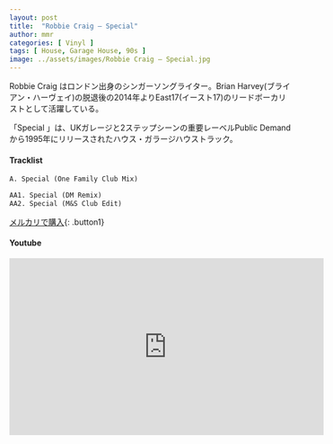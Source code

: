 ```yaml
---
layout: post
title:  "Robbie Craig – Special"
author: mmr
categories: [ Vinyl ]
tags: [ House, Garage House, 90s ]
image: ../assets/images/Robbie Craig – Special.jpg
---
```


Robbie Craig はロンドン出身のシンガーソングライター。Brian Harvey(ブライアン・ハーヴェイ)の脱退後の2014年よりEast17(イースト17)のリードボーカリストとして活躍している。

「Special 」は、UKガレージと2ステップシーンの重要レーベルPublic Demand から1995年にリリースされたハウス・ガラージハウストラック。


#### Tracklist
```md
A. Special (One Family Club Mix)

AA1. Special (DM Remix)
AA2. Special (M&S Club Edit)
```

[メルカリで購入](https://jp.mercari.com/item/m74368391657?afid=6142608987){: .button1}

#### Youtube
<iframe width="560" height="315" src="https://www.youtube.com/embed/2QHxVNzyKHM?si=njfAeh9uY14mheMW" title="YouTube video player" frameborder="0" allow="accelerometer; autoplay; clipboard-write; encrypted-media; gyroscope; picture-in-picture; web-share" referrerpolicy="strict-origin-when-cross-origin" allowfullscreen></iframe>